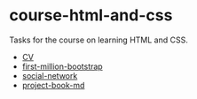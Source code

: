 # course-html-and-css

Tasks for the course on learning HTML and CSS.


- [CV](https://sergiobng.github.io/course-html-and-css/cv/resume)
- [first-million-bootstrap](https://sergiobng.github.io/course-html-and-css/first-million-bootstrap/main)
- [social-network](https://sergiobng.github.io/course-html-and-css/social-network/main)
- [project-book-md](https://sergiobng.github.io/course-html-and-css/project-book-md/index)
